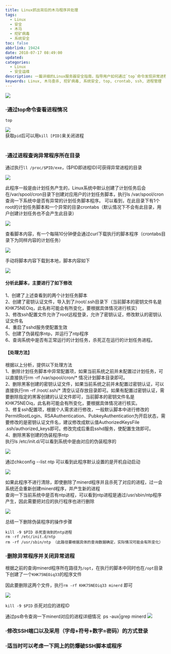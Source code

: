 ```yaml
---
title: Linux抓出背后的木马程序并处理
tags:
  - Linux
  - 安全
  - 木马
  - 挖矿病毒
  - 系统安全
toc: false
abbrlink: 19424
date: 2018-07-17 08:49:00
updated:
categories:
  - Linux
  - 安全运维
description: 一篇详细的Linux服务器安全指南，指导用户如何通过`top`命令发现异常进程，定位并分析木马程序（如挖矿病毒），检查和清理恶意的cron计划任务和SSH密钥，最终彻底清除木马并加固系统安全。
keywords: Linux, 木马查杀, 挖矿病毒, 系统安全, top, crontab, ssh, 进程管理
---
```

![](https://tva1.sinaimg.com/large/e3bf8736gy1fyqcp6wozhj225r1fux6s.jpg)
<!--more-->

### ·通过top命令查看进程情况

    top  
![](https://yqfile.alicdn.com/3fc0dc0046bf64d22c788b86063c20378756710b.png)  	
获取`pid`后可以用`kill [PID]`来关闭进程	
​	

### ·通过进程查询异常程序所在目录

通过执行`ll /proc/$PID/exe`，($PID即进程ID)可获得异常进程的目录	

![](https://yqfile.alicdn.com/249ac3353c4e4dc8482f1df07e1b059cb420d78a.png)	

此程序一般是由计划任务产生的，Linux系统中默认创建了计划任务后会在/var/spool/cron目录下创建对应用户的计划任务脚本，执行ls /var/spool/cron 查询一下系统中是否有异常的计划任务脚本程序。 
可以看到，在此目录下有1个root的计划任务脚本和一个异常的目录crontabs（默认情况下不会有此目录，用户创建计划任务也不会产生此目录） 

![](https://yqfile.alicdn.com/add7471c149fe18e39d9048bc65caace21701c25.png)  

查看脚本内容，有一个每隔10分钟便会通过curl下载执行的脚本程序（crontabs目录下为同样内容的计划任务）  

![](https://yqfile.alicdn.com/d89bc571d8ba01a1f9eab99af0112674c67196aa.png)

手动将脚本内容下载到本地，脚本内容如下

![](https://yqfile.alicdn.com/38ba3d1db70e742993f16bd8c0cf155422fc58a8.png)

#### 分析此脚本，主要进行了如下修改

1、创建了上述查看到的两个计划任务脚本  
2、创建了密钥认证文件，导入到了/root/.ssh目录下（当前脚本的密钥文件名是KHK75NEOiq，此名称可能会有所变化，要根据具体情况进行核实）  
3、修改ssh配置文件允许了root远程登录，允许了密钥认证，修改默认的密钥认证文件名  
4、重启了sshd服务使配置生效  
5、创建了伪装程序ntp，并运行了ntp程序   
6、查询系统中是否有正常运行的计划任务，杀死正在运行的计划任务进程。  

#### 【处理方法】

根据以上分析，提供以下处理方法  
1、删除计划任务脚本中异常配置项，如果当前系统之前并未配置过计划任务，可以直接执行rm -rf /var/spool/cron/* 情况计划脚本目录即可。  
2、删除黑客创建的密钥认证文件，如果当前系统之前并未配置过密钥认证，可以直接执行rm -rf /root/.ssh/* 清空认证存放目录即可。如果有配置过密钥认证，需要删除指定的黑客创建的认证文件即可，当前脚本的密钥文件名是KHK75NEOiq，此名称可能会有所变化，要根据具体情况进行核实。  
3、修复ssh配置项，根据个人需求进行修改，一般默认脚本中进行修改的PermitRootLogin、RSAAuthentication、PubkeyAuthentication为开启状态，需要修改的是密钥认证文件名，建议修改成默认值AuthorizedKeysFile .ssh/authorized_keys即可。修改完成后重启sshd服务，使配置生效即可。  
4、删除黑客创建的伪装程序ntp  
执行ls /etc/init.d/可以看到系统中是由对应的伪装程序的  

![](https://yqfile.alicdn.com/72eede7da7d1bfb0c1c32f8c1e99993408a0cb70.png)

通过chkconfig --list ntp 可以看到此程序默认设置的是开机自动启动

![](https://yqfile.alicdn.com/ade809df30ef7d688b551b2b0b559149a5800571.png)

如果此程序不进行清除，即使删除了minerd程序并且杀死了对应的进程，过一会系统还会重新创建minerd程序，并产生新的进程  
查询一下当前系统中是否有ntp进程，可以看到ntp进程是通过/usr/sbin/ntp程序产生，因此需要把对应的执行程序也进行删除

![](https://yqfile.alicdn.com/1199403d7e19bd225e5c65525a6ed8ce6bc1100f.png)

总结一下删除伪装程序的操作步骤  

```shell
kill -9 $PID 杀死查询到的ntp进程  
rm -rf /etc/init.d/ntp  
rm -rf /usr/sbin/ntp （此路径要根据具体的查询数据确定，实际情况可能会有所变化）  
```



### ·删除异常程序并关闭异常进程

根据之前的查询minerd程序所在路径为`/opt`，在执行的脚本中同时也在`/opt`目录下创建了一个`KHK75NEOiq33`的程序文件

因此要删除这两个文件，执行`rm -rf KHK75NEOiq33 minerd` 即可

![](https://yqfile.alicdn.com/091056648e466a2f53301188b13de33b86039709.png)

`kill -9 $PID` 杀死对应的进程ID 

通过ps命令查询一下minerd对应的进程详细情况
​	ps -aux|grep minerd
![](https://yqfile.alicdn.com/c92e1ee20ba41c253bb6c3786919e5439e469edc.png)

### ·修改SSH端口以及采用（字母+符号+数字=密码）的方式登录

### ·适当时可以考虑一下网上的防爆破SSH脚本或程序